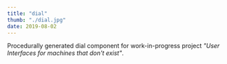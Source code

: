 ```yaml
---
title: "dial"
thumb: "./dial.jpg"
date: 2019-08-02
---
```


Procedurally generated dial component for work-in-progress project _"User Interfaces for machines that don't exist"_.
